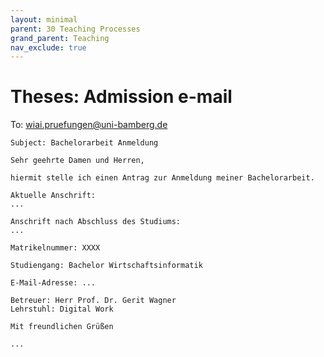 ```yaml
---
layout: minimal
parent: 30 Teaching Processes
grand_parent: Teaching
nav_exclude: true
---
```


# Theses: Admission e-mail

To: [wiai.pruefungen@uni-bamberg.de](mailto:wiai.pruefungen@uni-bamberg.de)

```
Subject: Bachelorarbeit Anmeldung

Sehr geehrte Damen und Herren,

hiermit stelle ich einen Antrag zur Anmeldung meiner Bachelorarbeit.

Aktuelle Anschrift:
...

Anschrift nach Abschluss des Studiums:
...

Matrikelnummer: XXXX

Studiengang: Bachelor Wirtschaftsinformatik

E-Mail-Adresse: ...

Betreuer: Herr Prof. Dr. Gerit Wagner
Lehrstuhl: Digital Work

Mit freundlichen Grüßen

... 

```